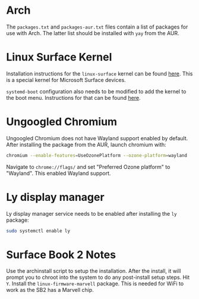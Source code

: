 # Arch

The `packages.txt` and `packages-aur.txt` files contain a list of packages for use with Arch. The latter list should be installed with `yay` from the AUR.

# Linux Surface Kernel

Installation instructions for the `linux-surface` kernel can be found [here](https://github.com/linux-surface/linux-surface/wiki/Installation-and-Setup#arch). This is a special kernel for Microsoft Surface devices.

`systemd-boot` configuration also needs to be modified to add the kernel to the boot menu. Instructions for that can be found [here](https://linuxiac.com/arch-linux-switching-between-multiple-kernels/).

# Ungoogled Chromium

Ungoogled Chromium does not have Wayland support enabled by default. After installing the package from the AUR, launch chromium with:

```sh
chromium --enable-features=UseOzonePlatform --ozone-platform=wayland
```

Navigate to `chrome://flags/` and set "Preferred Ozone platform" to "Wayland". This enabled Wayland support.

# Ly display manager

Ly display manager service needs to be enabled after installing the `ly` package:

```sh
sudo systemctl enable ly
```

# Surface Book 2 Notes

Use the archinstall script to setup the installation. After the install, it will prompt you to chroot into the system to do any post-install setup steps. Hit `Y`. Install the `linux-firmware-marvell` package. This is needed for WiFi to work as the SB2 has a Marvell chip.